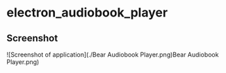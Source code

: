 # electron_audiobook_player

## Screenshot
![Screenshot of application](./Bear Audiobook Player.png)Bear Audiobook Player.png)
